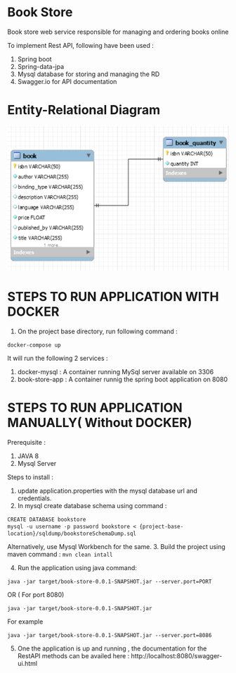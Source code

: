 # Book Store
Book store web service responsible for managing and ordering books online 

To implement Rest API, following have been used : 
1. Spring boot
2. Spring-data-jpa
3. Mysql database for storing and managing the RD
4. Swagger.io for API documentation

# Entity-Relational Diagram
![](images/erdiagram.png)

# STEPS TO RUN APPLICATION WITH DOCKER
1. On the project base directory, run following command : 
````
docker-compose up
````
It will run the following 2 services : 
1. docker-mysql : A container running MySql server available on 3306
2. book-store-app : A container runnig the spring boot application on 8080


# STEPS TO RUN APPLICATION MANUALLY( Without DOCKER)

Prerequisite :
1. JAVA 8
2. Mysql Server

Steps to install : 

1. update application.properties with the mysql database url and credentials.
2. In mysql create database schema using command : 

```
CREATE DATABASE bookstore
mysql -u username -p password bookstore < {project-base-location}/sqldump/bookstoreSchemaDump.sql
```
Alternatively, use Mysql Workbench for the same.
3. Build the project using maven command :
`mvn clean intall`

4. Run the application using java command: 

````
java -jar target/book-store-0.0.1-SNAPSHOT.jar --server.port=PORT
````
OR ( For port 8080)
````
java -jar target/book-store-0.0.1-SNAPSHOT.jar 
````
   
For example
````
java -jar target/book-store-0.0.1-SNAPSHOT.jar --server.port=8086 
````
5. One the application is up and running ,  the documentation for the RestAPI methods can be availed here : 
http://localhost:8080/swagger-ui.html
